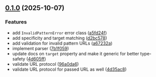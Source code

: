 ## [0.1.0](https://github.com/fingerprintjs/url-matcher/compare/v0.0.1...v0.1.0) (2025-10-07)


### Features

* add `InvalidPatternError` error class ([a5fd24f](https://github.com/fingerprintjs/url-matcher/commit/a5fd24ff051d3846f59b3ba0b7b555a49ebec5ca))
* add specificity and target matching ([d2bc578](https://github.com/fingerprintjs/url-matcher/commit/d2bc578556b9f97bbc140a1580aee4162e21e5bd))
* add validation for invalid pattern URLs ([a67232a](https://github.com/fingerprintjs/url-matcher/commit/a67232a204198d9c319513e7c2e6a9b7b8f5ad83))
* implement parser ([7b1f059](https://github.com/fingerprintjs/url-matcher/commit/7b1f059df627d288e8b4f8370e1f07debaba938d))
* update docs on `target` property and make it generic for better type-safety ([4d605ff](https://github.com/fingerprintjs/url-matcher/commit/4d605ff3ab411d5dc0215b1b68e97734c5d84d27))
* validate URL protocol ([96a0da6](https://github.com/fingerprintjs/url-matcher/commit/96a0da6fe15e864fc0e580bfaa6601488b351886))
* validate URL protocol for passed URL as well ([4d35ac8](https://github.com/fingerprintjs/url-matcher/commit/4d35ac880ee45ad38c9db0b81abf73dcdd1ba9dc))
